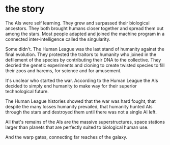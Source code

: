 # the story
The AIs were self learning. They grew and surpassed their biological ancestors. They both brought humans closer together and spread them out among the stars. Most people adapted and joined the machine program in a connected inter-intelligence called the singularity.

Some didn't. The Human League was the last stand of humanity against the final evolution. They protested the traitors to humanity who joined in the defilement of the species by contributing their DNA to the collective. They decried the genetic experiments and cloning to create twisted species to fill their zoos and harems, for science and for amusement.

It's unclear who started the war. According to the Human League the AIs decided to simply end humanity to make way for their superior technological future.

The Human League histories showed that the war was hard fought, that despite the many losses humanity prevailed, that humanity hunted AIs through the stars and destroyed them until there was not a single AI left.

All that's remains of the AIs are the massive superstructures, space stations larger than planets that are perfectly suited to biological human use.

And the warp gates, connecting far reaches of the galaxy.
